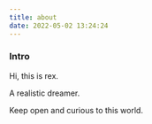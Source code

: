 ```yaml
---
title: about
date: 2022-05-02 13:24:24
---
```


### Intro

Hi, this is rex.

A realistic dreamer.

Keep open and curious to this world.
